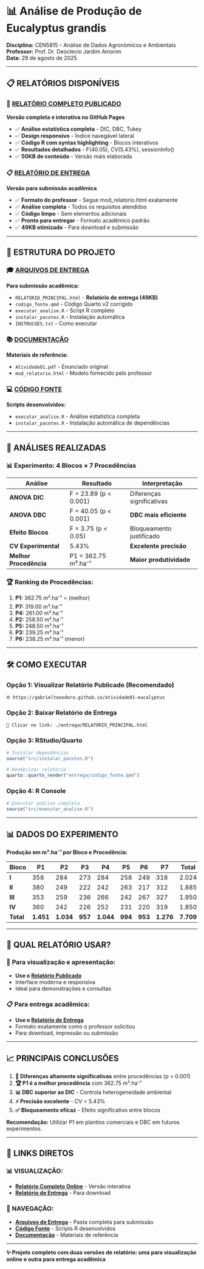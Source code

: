 # 📊 Análise de Produção de Eucalyptus grandis

**Disciplina:** CEN5815 - Análise de Dados Agronômicos e Ambientais  
**Professor:** Prof. Dr. Deoclecio Jardim Amorim  
**Data:** 29 de agosto de 2025

---

## 📋 **RELATÓRIOS DISPONÍVEIS**

### 🚀 **[RELATÓRIO COMPLETO PUBLICADO](https://gabrielteoodoro.github.io/atividade01-eucalyptus)**
**Versão completa e interativa no GitHub Pages**
- ✅ **Análise estatística completa** - DIC, DBC, Tukey
- ✅ **Design responsivo** - Índice navegável lateral
- ✅ **Código R com syntax highlighting** - Blocos interativos
- ✅ **Resultados detalhados** - F(40.05), CV(5.43%), sessionInfo()
- ✅ **50KB de conteúdo** - Versão mais elaborada

### 📋 **[RELATÓRIO DE ENTREGA](./entrega/RELATORIO_PRINCIPAL.html)**
**Versão para submissão acadêmica**
- ✅ **Formato do professor** - Segue mod_relatorio.html exatamente
- ✅ **Análise completa** - Todos os requisitos atendidos  
- ✅ **Código limpo** - Sem elementos adicionais
- ✅ **Pronto para entregar** - Formato acadêmico padrão
- ✅ **49KB otimizado** - Para download e submissão

---

## 📁 **ESTRUTURA DO PROJETO**

### 🎓 **[ARQUIVOS DE ENTREGA](./entrega/)**
**Para submissão acadêmica:**
- `RELATORIO_PRINCIPAL.html` - **Relatório de entrega (49KB)**
- `codigo_fonte.qmd` - Código Quarto v2 corrigido
- `executar_analise.R` - Script R completo
- `instalar_pacotes.R` - Instalação automática
- `INSTRUCOES.txt` - Como executar

### 📚 **[DOCUMENTAÇÃO](./docs/)**
**Materiais de referência:**
- `Atividade01.pdf` - Enunciado original
- `mod_relatorio.html` - Modelo fornecido pelo professor

### 💻 **[CÓDIGO FONTE](./src/)**
**Scripts desenvolvidos:**
- `executar_analise.R` - Análise estatística completa
- `instalar_pacotes.R` - Instalação automática de dependências

---

## 🔬 **ANÁLISES REALIZADAS**

### 📊 **Experimento: 4 Blocos × 7 Procedências**

| **Análise** | **Resultado** | **Interpretação** |
|-------------|---------------|-------------------|
| **ANOVA DIC** | F = 23.89 (p < 0.001) | Diferenças significativas |
| **ANOVA DBC** | F = 40.05 (p < 0.001) | **DBC mais eficiente** |
| **Efeito Blocos** | F = 3.75 (p < 0.05) | Bloqueamento justificado |
| **CV Experimental** | 5.43% | **Excelente precisão** |
| **Melhor Procedência** | P1 = 362.75 m³.ha⁻¹ | **Maior produtividade** |

### 🏆 **Ranking de Procedências:**
1. **P1:** 362.75 m³.ha⁻¹ ⭐ (melhor)
2. **P7:** 319.00 m³.ha⁻¹  
3. **P4:** 261.00 m³.ha⁻¹
4. **P2:** 258.50 m³.ha⁻¹
5. **P5:** 248.50 m³.ha⁻¹
6. **P3:** 239.25 m³.ha⁻¹
7. **P6:** 238.25 m³.ha⁻¹ (menor)

---

## 🛠️ **COMO EXECUTAR**

### **Opção 1: Visualizar Relatório Publicado (Recomendado)**
```
🌐 https://gabrielteoodoro.github.io/atividade01-eucalyptus
```

### **Opção 2: Baixar Relatório de Entrega**
```
📁 Clicar no link: ./entrega/RELATORIO_PRINCIPAL.html
```

### **Opção 3: RStudio/Quarto**
```r
# Instalar dependências
source("src/instalar_pacotes.R")

# Renderizar relatório
quarto::quarto_render("entrega/codigo_fonte.qmd")
```

### **Opção 4: R Console**
```r
# Executar análise completa
source("src/executar_analise.R")
```

---

## 📊 **DADOS DO EXPERIMENTO**

**Produção em m³.ha⁻¹ por Bloco e Procedência:**

| **Bloco** | **P1** | **P2** | **P3** | **P4** | **P5** | **P6** | **P7** | **Total** |
|-----------|--------|--------|--------|--------|--------|--------|--------|-----------|
| **I**     | 358    | 284    | 273    | 284    | 258    | 249    | 318    | 2.024     |
| **II**    | 380    | 249    | 222    | 242    | 263    | 217    | 312    | 1.885     |
| **III**   | 353    | 259    | 236    | 266    | 242    | 267    | 327    | 1.950     |
| **IV**    | 360    | 242    | 226    | 252    | 231    | 220    | 319    | 1.850     |
| **Total** | **1.451** | **1.034** | **957** | **1.044** | **994** | **953** | **1.276** | **7.709** |

---

## 🎯 **QUAL RELATÓRIO USAR?**

### 🚀 **Para visualização e apresentação:**
- **Use o [Relatório Publicado](https://gabrielteoodoro.github.io/atividade01-eucalyptus)**
- Interface moderna e responsiva
- Ideal para demonstrações e consultas

### 📋 **Para entrega acadêmica:**
- **Use o [Relatório de Entrega](./entrega/RELATORIO_PRINCIPAL.html)**  
- Formato exatamente como o professor solicitou
- Para download, impressão ou submissão

---

## 📈 **PRINCIPAIS CONCLUSÕES**

1. **🎯 Diferenças altamente significativas** entre procedências (p < 0.001)
2. **🏆 P1 é a melhor procedência** com 362.75 m³.ha⁻¹  
3. **📊 DBC superior ao DIC** - Controla heterogeneidade ambiental
4. **⚡ Precisão excelente** - CV = 5.43%
5. **✅ Bloqueamento eficaz** - Efeito significativo entre blocos

**Recomendação:** Utilizar P1 em plantios comerciais e DBC em futuros experimentos.

---

## 🔗 **LINKS DIRETOS**

### **📊 VISUALIZAÇÃO:**
- **[Relatório Completo Online](https://gabrielteoodoro.github.io/atividade01-eucalyptus)** - Versão interativa
- **[Relatório de Entrega](./entrega/RELATORIO_PRINCIPAL.html)** - Para download

### **📁 NAVEGAÇÃO:**
- **[Arquivos de Entrega](./entrega/)** - Pasta completa para submissão
- **[Código Fonte](./src/)** - Scripts R desenvolvidos
- **[Documentação](./docs/)** - Materiais de referência

---

**✨ Projeto completo com duas versões de relatório: uma para visualização online e outra para entrega acadêmica**